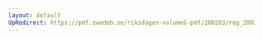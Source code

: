 ```yaml
---
layout: default
UpRedirect: https://pdf.swedeb.se/riksdagen-volumeG-pdf/200203/reg_200203/reg_200203_0009.pdf
---
```

